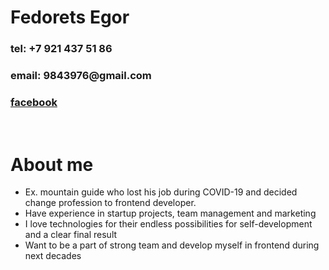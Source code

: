 <h1>Fedorets Egor</h1>
<h3>tel: +7 921 437 51 86 </h3>
<h3>email: 9843976@gmail.com </h3>
<h3><a href = "https://www.facebook.com/egor.fedorets"> facebook</a></h3>
</br>
<h1>About me</h1>
<ul>
<li> Ex. mountain guide who lost his job during COVID-19 and decided change profession to frontend developer.</li>
<li> Have experience in startup projects, team management and marketing</li>
<li> I love technologies for their endless possibilities for self-development and a clear final result</li> 
<li> Want to be a part of strong team and develop myself in frontend during next decades</li>
</ul>
<br>


